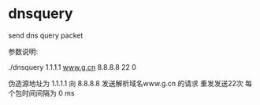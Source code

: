 dnsquery
========

send dns query packet

参数说明:

./dnsquery 1.1.1.1  www.g.cn  8.8.8.8  22  0

伪造源地址为 1.1.1.1 向 8.8.8.8 发送解析域名www.g.cn 的请求 重发发送22次 每个包时间间隔为 0 ms 
